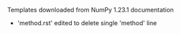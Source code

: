 Templates downloaded from NumPy 1.23.1 documentation

- 'method.rst' edited to delete single 'method' line
